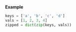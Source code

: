 **Example**

```python
keys = ['a', 'b', 'c', 'd']
vals = [1, 2, 3, 4]
zipped = dict(zip(keys, vals))
```